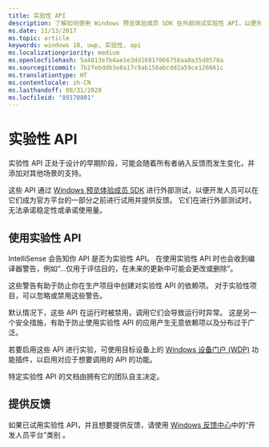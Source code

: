 ```yaml
---
title: 实验性 API
description: 了解如何使用 Windows 预览体验成员 SDK 在外部测试实验性 API，以便开发人员可以试用这些 API。
ms.date: 11/13/2017
ms.topic: article
keywords: windows 10, uwp, 实验性, api
ms.localizationpriority: medium
ms.openlocfilehash: 5a4813e7b4ae1e3dd16017066758aa8a35d0570a
ms.sourcegitcommit: 7b2febddb3e8a17c9ab158abcdd2a59ce126661c
ms.translationtype: HT
ms.contentlocale: zh-CN
ms.lasthandoff: 08/31/2020
ms.locfileid: "89170801"
---
```

# <a name="experimental-apis"></a>实验性 API

实验性 API 正处于设计的早期阶段，可能会随着所有者纳入反馈而发生变化，并添加对其他场景的支持。

这些 API 通过 [Windows 预览体验成员 SDK](https://www.microsoft.com/software-download/windowsinsiderpreviewSDK) 进行外部测试，以便开发人员可以在它们成为官方平台的一部分之前进行试用并提供反馈。 它们在进行外部测试时，无法承诺稳定性或承诺使用量。

## <a name="consuming-experimental-apis"></a>使用实验性 API
IntelliSense 会告知你 API 是否为实验性 API。 在使用实验性 API 时也会收到编译器警告，例如“...仅用于评估目的，在未来的更新中可能会更改或删除”。

这些警告有助于防止你在生产项目中创建对实验性 API 的依赖项。 对于实验性项目，可以忽略或禁用这些警告。

默认情况下，这些 API 在运行时被禁用，调用它们会导致运行时异常。 这是另一个安全措施，有助于防止使用实验性 API 的应用产生无意依赖项以及分布过于广泛。

若要启用这些 API 进行实验，可使用目标设备上的 [Windows 设备门户 (WDP)](../debug-test-perf/device-portal.md) 功能插件，以启用对应于想要调用的 API 的功能。

特定实验性 API 的文档由拥有它的团队自主决定。

## <a name="providing-feedback"></a>提供反馈

如果已试用实验性 API，并且想要提供反馈，请使用 [Windows 反馈中心](https://support.microsoft.com/help/4021566/windows-10-send-feedback-to-microsoft-with-feedback-hub)中的“开发人员平台”类别  。